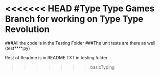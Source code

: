 <<<<<<< HEAD
#Type Type Games
Branch for working on Type Type Revolution
=======
###All the code is in the Testing Folder
###The unit tests are there as well (test****.py)

Rest of Readme is in README.TXT in testing folder
>>>>>>> basicTyping
